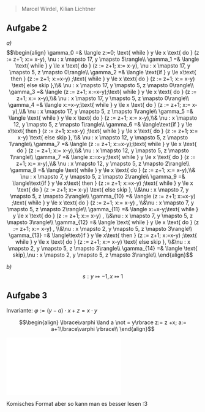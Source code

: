 > Marcel Wirdel, Kilian Lichtner

## Aufgabe 2

_a)_
$$\begin{align}
\gamma_0 =& \langle z:=0; \text{ while } y \le x \text{ do } (z := z+1; x:= x-y), \nu : x \mapsto 17, y \mapsto 5\rangle\\
\gamma_1 =& \langle \text{ while } y \le x \text{ do } (z := z+1; x:= x-y), \nu : x \mapsto 17, y \mapsto 5, z \mapsto 0\rangle\\
\gamma_2 =& \langle \text{if } y \le x\text{ then } (z := z+1; x:=x-y) ;\text{ while } y \le x \text{ do } (z := z+1; x:= x-y) \text{ else skip },\\& \nu : x \mapsto 17, y \mapsto 5, z \mapsto 0\rangle\\
\gamma_3 =& \langle  (z := z+1; x:=x-y);\text{ while } y \le x \text{ do } (z := z+1; x:= x-y),\\& \nu : x \mapsto 17, y \mapsto 5, z \mapsto 0\rangle\\
\gamma_4 =& \langle  x:=x-y;\text{ while } y \le x \text{ do } (z := z+1; x:= x-y),\\& \nu : x \mapsto 17, y \mapsto 5, z \mapsto 1\rangle\\
\gamma_5 =& \langle \text{ while } y \le x \text{ do } (z := z+1; x:= x-y),\\& \nu : x \mapsto 12, y \mapsto 5, z \mapsto 1\rangle\\
\gamma_6 =& \langle\text{if } y \le x\text{ then } (z := z+1; x:=x-y) ;\text{ while } y \le x \text{ do } (z := z+1; x:= x-y) \text{ else skip }, \\& \nu : x \mapsto 12, y \mapsto 5, z \mapsto 1\rangle\\
\gamma_7 =& \langle  (z := z+1; x:=x-y);\text{ while } y \le x \text{ do } (z := z+1; x:= x-y),\\& \nu : x \mapsto 12, y \mapsto 5, z \mapsto 1\rangle\\
\gamma_7 =& \langle  x:=x-y;\text{ while } y \le x \text{ do } (z := z+1; x:= x-y),\\& \nu : x \mapsto 12, y \mapsto 5, z \mapsto 2\rangle\\
\gamma_8 =& \langle \text{ while } y \le x \text{ do } (z := z+1; x:= x-y),\\& \nu : x \mapsto 7, y \mapsto 5, z \mapsto 2\rangle\\
\gamma_9 =& \langle\text{if } y \le x\text{ then } (z := z+1; x:=x-y) ;\text{ while } y \le x \text{ do } (z := z+1; x:= x-y) \text{ else skip }, \\&\nu : x \mapsto 7, y \mapsto 5, z \mapsto 2\rangle\\
\gamma_{10} =& \langle (z := z+1; x:=x-y) ;\text{ while } y \le x \text{ do } (z := z+1; x:= x-y) , \\&\nu : x \mapsto 7, y \mapsto 5, z \mapsto 2\rangle\\
\gamma_{11} =& \langle x:=x-y;\text{ while } y \le x \text{ do } (z := z+1; x:= x-y) , \\&\nu : x \mapsto 7, y \mapsto 5, z \mapsto 3\rangle\\
\gamma_{12} =& \langle \text{ while } y \le x \text{ do } (z := z+1; x:= x-y) , \\&\nu : x \mapsto 2, y \mapsto 5, z \mapsto 3\rangle\\
\gamma_{13} =& \langle\text{if } y \le x\text{ then } (z := z+1; x:=x-y) ;\text{ while } y \le x \text{ do } (z := z+1; x:= x-y) \text{ else skip }, \\&\nu : x \mapsto 2, y \mapsto 5, z \mapsto 3\rangle\\
\gamma_{14} =& \langle \text{ skip},\nu : x \mapsto 2, y \mapsto 5, z \mapsto 3\rangle\\
\end{align}$$

_b)_
$$s: y\mapsto - 1, x\mapsto 1$$











## Aufgabe 3

Invariante: $\varphi:= (y-a) \cdot x + z = x\cdot y$

$$\begin{align}
\lbrace\varphi \land a \not = y\rbrace z:= z +x; a:= a+1\lbrace\varphi \rbrace\\
\end{align}$$


![|center|110](Übung%2010%202024-01-29%2015.30.59.excalidraw.md)


Komisches Format aber so kann man es besser lesen :3